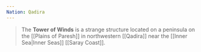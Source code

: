 ```yaml
---
Nation: Qadira
---
```

> The **Tower of Winds** is a strange structure located on a peninsula on the [[Plains of Paresh]] in northwestern [[Qadira]] near the [[Inner Sea|Inner Seas]] [[Saray Coast]].